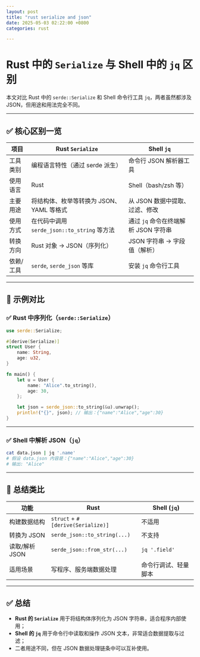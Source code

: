 ```yaml
---
layout: post
title: "rust serialize and json"
date: 2025-05-03 02:22:00 +0800
categories: rust 

---
```




# Rust 中的 `Serialize` 与 Shell 中的 `jq` 区别

本文对比 Rust 中的 `serde::Serialize` 和 Shell 命令行工具 `jq`，两者虽然都涉及 JSON，但用途和用法完全不同。

---

## ✅ 核心区别一览

| 项目             | Rust `Serialize`                            | Shell `jq`                                   |
|------------------|---------------------------------------------|-----------------------------------------------|
| 工具类别         | 编程语言特性（通过 serde 派生）             | 命令行 JSON 解析器工具                       |
| 使用语言         | Rust                                        | Shell（bash/zsh 等）                          |
| 主要用途         | 将结构体、枚举等转换为 JSON、YAML 等格式    | 从 JSON 数据中提取、过滤、修改               |
| 使用方式         | 在代码中调用 `serde_json::to_string` 等方法 | 通过 `jq` 命令在终端解析 JSON 字符串         |
| 转换方向         | Rust 对象 → JSON（序列化）                 | JSON 字符串 → 字段值（解析）                 |
| 依赖/工具        | `serde`, `serde_json` 等库                  | 安装 `jq` 命令行工具                          |

---

## 🔧 示例对比

### ✅ Rust 中序列化（`serde::Serialize`）

```rust
use serde::Serialize;

#[derive(Serialize)]
struct User {
    name: String,
    age: u32,
}

fn main() {
    let u = User {
        name: "Alice".to_string(),
        age: 30,
    };

    let json = serde_json::to_string(&u).unwrap();
    println!("{}", json); // 输出：{"name":"Alice","age":30}
}
```

---

### ✅ Shell 中解析 JSON（`jq`）

```bash
cat data.json | jq '.name'
# 假设 data.json 内容是：{"name":"Alice","age":30}
# 输出: "Alice"
```

---

## 🧠 总结类比

| 功能              | Rust                              | Shell (`jq`)          |
|-------------------|-----------------------------------|------------------------|
| 构建数据结构       | `struct` + `#[derive(Serialize)]` | 不适用                 |
| 转换为 JSON        | `serde_json::to_string(...)`      | 不支持                 |
| 读取/解析 JSON     | `serde_json::from_str(...)`       | `jq '.field'`          |
| 适用场景           | 写程序、服务端数据处理            | 命令行调试、轻量脚本   |

---

## ✅ 总结

- **Rust 的 `Serialize`** 用于将结构体序列化为 JSON 字符串，适合程序内部使用；
- **Shell 的 `jq`** 用于命令行中读取和操作 JSON 文本，非常适合数据提取与过滤；
- 二者用途不同，但在 JSON 数据处理链条中可以互补使用。
